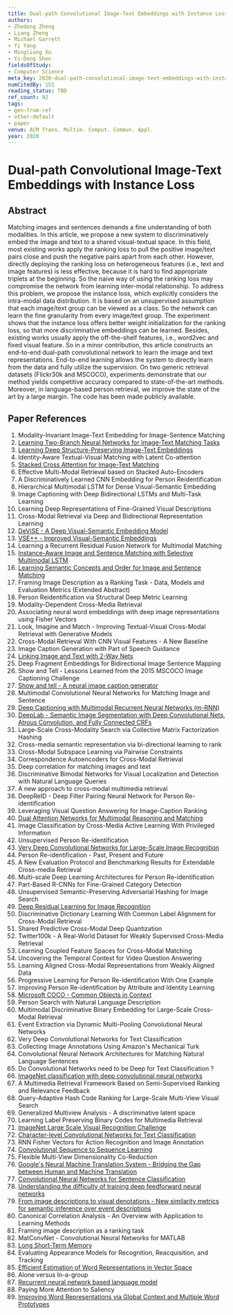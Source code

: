 ```yaml
---
title: Dual-path Convolutional Image-Text Embeddings with Instance Loss
authors:
- Zhedong Zheng
- Liang Zheng
- Michael Garrett
- Yi Yang
- Mingliang Xu
- Yi-Dong Shen
fieldsOfStudy:
- Computer Science
meta_key: 2020-dual-path-convolutional-image-text-embeddings-with-instance-loss
numCitedBy: 151
reading_status: TBD
ref_count: 92
tags:
- gen-from-ref
- other-default
- paper
venue: ACM Trans. Multim. Comput. Commun. Appl.
year: 2020
---
```


# Dual-path Convolutional Image-Text Embeddings with Instance Loss

## Abstract

Matching images and sentences demands a fine understanding of both modalities. In this article, we propose a new system to discriminatively embed the image and text to a shared visual-textual space. In this field, most existing works apply the ranking loss to pull the positive image/text pairs close and push the negative pairs apart from each other. However, directly deploying the ranking loss on heterogeneous features (i.e., text and image features) is less effective, because it is hard to find appropriate triplets at the beginning. So the naive way of using the ranking loss may compromise the network from learning inter-modal relationship. To address this problem, we propose the instance loss, which explicitly considers the intra-modal data distribution. It is based on an unsupervised assumption that each image/text group can be viewed as a class. So the network can learn the fine granularity from every image/text group. The experiment shows that the instance loss offers better weight initialization for the ranking loss, so that more discriminative embeddings can be learned. Besides, existing works usually apply the off-the-shelf features, i.e., word2vec and fixed visual feature. So in a minor contribution, this article constructs an end-to-end dual-path convolutional network to learn the image and text representations. End-to-end learning allows the system to directly learn from the data and fully utilize the supervision. On two generic retrieval datasets (Flickr30k and MSCOCO), experiments demonstrate that our method yields competitive accuracy compared to state-of-the-art methods. Moreover, in language-based person retrieval, we improve the state of the art by a large margin. The code has been made publicly available.

## Paper References

1. Modality-Invariant Image-Text Embedding for Image-Sentence Matching
2. [Learning Two-Branch Neural Networks for Image-Text Matching Tasks](2019-learning-two-branch-neural-networks-for-image-text-matching-tasks)
3. [Learning Deep Structure-Preserving Image-Text Embeddings](2016-learning-deep-structure-preserving-image-text-embeddings)
4. Identity-Aware Textual-Visual Matching with Latent Co-attention
5. [Stacked Cross Attention for Image-Text Matching](2018-stacked-cross-attention-for-image-text-matching)
6. Effective Multi-Modal Retrieval based on Stacked Auto-Encoders
7. A Discriminatively Learned CNN Embedding for Person Reidentification
8. Hierarchical Multimodal LSTM for Dense Visual-Semantic Embedding
9. Image Captioning with Deep Bidirectional LSTMs and Multi-Task Learning
10. Learning Deep Representations of Fine-Grained Visual Descriptions
11. Cross-Modal Retrieval via Deep and Bidirectional Representation Learning
12. [DeViSE - A Deep Visual-Semantic Embedding Model](2013-devise-a-deep-visual-semantic-embedding-model)
13. [VSE++ - Improved Visual-Semantic Embeddings](2017-vse-improved-visual-semantic-embeddings)
14. Learning a Recurrent Residual Fusion Network for Multimodal Matching
15. [Instance-Aware Image and Sentence Matching with Selective Multimodal LSTM](2017-instance-aware-image-and-sentence-matching-with-selective-multimodal-lstm)
16. [Learning Semantic Concepts and Order for Image and Sentence Matching](2018-learning-semantic-concepts-and-order-for-image-and-sentence-matching)
17. Framing Image Description as a Ranking Task - Data, Models and Evaluation Metrics (Extended Abstract)
18. Person Reidentification via Structural Deep Metric Learning
19. Modality-Dependent Cross-Media Retrieval
20. Associating neural word embeddings with deep image representations using Fisher Vectors
21. Look, Imagine and Match - Improving Textual-Visual Cross-Modal Retrieval with Generative Models
22. Cross-Modal Retrieval With CNN Visual Features - A New Baseline
23. Image Caption Generation with Part of Speech Guidance
24. [Linking Image and Text with 2-Way Nets](2017-linking-image-and-text-with-2-way-nets)
25. Deep Fragment Embeddings for Bidirectional Image Sentence Mapping
26. Show and Tell - Lessons Learned from the 2015 MSCOCO Image Captioning Challenge
27. [Show and tell - A neural image caption generator](2015-show-and-tell-a-neural-image-caption-generator)
28. Multimodal Convolutional Neural Networks for Matching Image and Sentence
29. [Deep Captioning with Multimodal Recurrent Neural Networks (m-RNN)](2015-deep-captioning-with-multimodal-recurrent-neural-networks-m-rnn)
30. [DeepLab - Semantic Image Segmentation with Deep Convolutional Nets, Atrous Convolution, and Fully Connected CRFs](2018-deeplab-semantic-image-segmentation-with-deep-convolutional-nets-atrous-convolution-and-fully-connected-crfs)
31. Large-Scale Cross-Modality Search via Collective Matrix Factorization Hashing
32. Cross-media semantic representation via bi-directional learning to rank
33. Cross-Modal Subspace Learning via Pairwise Constraints
34. Correspondence Autoencoders for Cross-Modal Retrieval
35. Deep correlation for matching images and text
36. Discriminative Bimodal Networks for Visual Localization and Detection with Natural Language Queries
37. A new approach to cross-modal multimedia retrieval
38. DeepReID - Deep Filter Pairing Neural Network for Person Re-identification
39. Leveraging Visual Question Answering for Image-Caption Ranking
40. [Dual Attention Networks for Multimodal Reasoning and Matching](2017-dual-attention-networks-for-multimodal-reasoning-and-matching)
41. Image Classification by Cross-Media Active Learning With Privileged Information
42. Unsupervised Person Re-identification
43. [Very Deep Convolutional Networks for Large-Scale Image Recognition](2014-vggnet.md)
44. Person Re-identification - Past, Present and Future
45. A New Evaluation Protocol and Benchmarking Results for Extendable Cross-media Retrieval
46. Multi-scale Deep Learning Architectures for Person Re-identification
47. Part-Based R-CNNs for Fine-Grained Category Detection
48. Unsupervised Semantic-Preserving Adversarial Hashing for Image Search
49. [Deep Residual Learning for Image Recognition](2015-resnet.md)
50. Discriminative Dictionary Learning With Common Label Alignment for Cross-Modal Retrieval
51. Shared Predictive Cross-Modal Deep Quantization
52. Twitter100k - A Real-World Dataset for Weakly Supervised Cross-Media Retrieval
53. Learning Coupled Feature Spaces for Cross-Modal Matching
54. Uncovering the Temporal Context for Video Question Answering
55. Learning Aligned Cross-Modal Representations from Weakly Aligned Data
56. Progressive Learning for Person Re-Identification With One Example
57. Improving Person Re-identification by Attribute and Identity Learning
58. [Microsoft COCO - Common Objects in Context](2014-microsoft-coco-common-objects-in-context)
59. Person Search with Natural Language Description
60. Multimodal Discriminative Binary Embedding for Large-Scale Cross-Modal Retrieval
61. Event Extraction via Dynamic Multi-Pooling Convolutional Neural Networks
62. Very Deep Convolutional Networks for Text Classification
63. Collecting Image Annotations Using Amazon's Mechanical Turk
64. Convolutional Neural Network Architectures for Matching Natural Language Sentences
65. Do Convolutional Networks need to be Deep for Text Classification ?
66. [ImageNet classification with deep convolutional neural networks](2012-alexnet.md)
67. A Multimedia Retrieval Framework Based on Semi-Supervised Ranking and Relevance Feedback
68. Query-Adaptive Hash Code Ranking for Large-Scale Multi-View Visual Search
69. Generalized Multiview Analysis - A discriminative latent space
70. Learning Label Preserving Binary Codes for Multimedia Retrieval
71. [ImageNet Large Scale Visual Recognition Challenge](2015-imagenet-large-scale-visual-recognition-challenge)
72. [Character-level Convolutional Networks for Text Classification](2015-character-level-convolutional-networks-for-text-classification)
73. RNN Fisher Vectors for Action Recognition and Image Annotation
74. [Convolutional Sequence to Sequence Learning](2017-convolutional-sequence-to-sequence-learning)
75. Flexible Multi-View Dimensionality Co-Reduction
76. [Google's Neural Machine Translation System - Bridging the Gap between Human and Machine Translation](2016-google-s-neural-machine-translation-system-bridging-the-gap-between-human-and-machine-translation)
77. [Convolutional Neural Networks for Sentence Classification](2014-convolutional-neural-networks-for-sentence-classification)
78. [Understanding the difficulty of training deep feedforward neural networks](2010-understanding-the-difficulty-of-training-deep-feedforward-neural-networks)
79. [From image descriptions to visual denotations - New similarity metrics for semantic inference over event descriptions](2014-from-image-descriptions-to-visual-denotations-new-similarity-metrics-for-semantic-inference-over-event-descriptions)
80. Canonical Correlation Analysis - An Overview with Application to Learning Methods
81. Framing image description as a ranking task
82. MatConvNet - Convolutional Neural Networks for MATLAB
83. [Long Short-Term Memory](1997-long-short-term-memory)
84. Evaluating Appearance Models for Recognition, Reacquisition, and Tracking
85. [Efficient Estimation of Word Representations in Vector Space](2013-efficient-estimation-of-word-representations-in-vector-space)
86. Alone versus In-a-group
87. [Recurrent neural network based language model](2010-recurrent-neural-network-based-language-model)
88. Paying More Attention to Saliency
89. [Improving Word Representations via Global Context and Multiple Word Prototypes](2012-improving-word-representations-via-global-context-and-multiple-word-prototypes)
